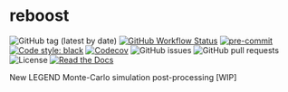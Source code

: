 # reboost

![GitHub tag (latest by date)](https://img.shields.io/github/v/tag/legend-exp/reboost?logo=git)
[![GitHub Workflow Status](https://img.shields.io/github/checks-status/legend-exp/reboost/main?label=main%20branch&logo=github)](https://github.com/legend-exp/reboost/actions)
[![pre-commit](https://img.shields.io/badge/pre--commit-enabled-brightgreen?logo=pre-commit&logoColor=white)](https://github.com/pre-commit/pre-commit)
[![Code style: black](https://img.shields.io/badge/code%20style-black-000000.svg)](https://github.com/psf/black)
[![Codecov](https://img.shields.io/codecov/c/github/legend-exp/reboost?logo=codecov)](https://app.codecov.io/gh/legend-exp/reboost)
![GitHub issues](https://img.shields.io/github/issues/legend-exp/reboost?logo=github)
![GitHub pull requests](https://img.shields.io/github/issues-pr/legend-exp/reboost?logo=github)
![License](https://img.shields.io/github/license/legend-exp/reboost)
[![Read the Docs](https://img.shields.io/readthedocs/reboost?logo=readthedocs)](https://reboost.readthedocs.io)

New LEGEND Monte-Carlo simulation post-processing [WIP]
